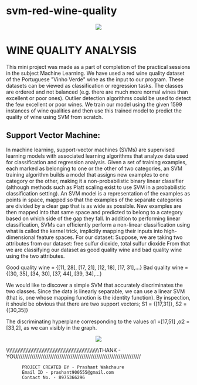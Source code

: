 # svm-red-wine-quality

<p align="center">
  <img src="https://user-images.githubusercontent.com/47216809/86511259-ef33e380-be14-11ea-8ea3-3a3cc4ff5ce8.jpg">
</p>

<h1>
         WINE QUALITY ANALYSIS
</h1>

This mini project was made as a part of completion of the practical sessions in the subject Machine Learning. We have used a red wine quality dataset of the Portuguese "Vinho Verde" wine as the input to our program. These datasets can be viewed as classification or regression tasks. The classes are ordered and not balanced (e.g. there are much more normal wines than excellent or poor ones). Outlier detection algorithms could be used to detect the few excellent or poor wines. We train our model using the given 1599 instances of wine qualities and then use this trained model to predict the quality of wine using SVM from scratch.

<h2>
          Support Vector Machine:
</h2>
     In machine learning, support-vector machines (SVMs) are supervised learning models with associated learning algorithms that analyze data used for classification and regression analysis. Given a set of training examples, each marked as belonging to one or the other of two categories, an SVM training algorithm builds a model that assigns new examples to one category or the other, making it a non-probabilistic binary linear classifier (although methods such as Platt scaling exist to use SVM in a probabilistic classification setting). An SVM model is a representation of the examples as points in space, mapped so that the examples of the separate categories are divided by a clear gap that is as wide as possible. New examples are then mapped into that same space and predicted to belong to a category based on which side of the gap they fall.
     In addition to performing linear classification, SVMs can efficiently perform a non-linear classification using what is called the kernel trick, implicitly mapping their inputs into high-dimensional feature spaces.
For our dataset:
Suppose, we are taking two attributes from our dataset: free sulfur dioxide, total sulfur dioxide
From that we are classifying our dataset as good quality wine and bad quality wine using the two attributes.

Good quality wine = {[11, 28], [17, 21], [12, 18], [17, 31],…}
Bad quality wine = {[30, 35], [34, 30], [37, 44], [39, 34],…}

We would like to discover a simple SVM that accurately discriminates the two classes. Since the data is linearly separable, we can use a linear SVM (that is, one whose mapping function is the identity function). By inspection, it should be obvious that there are two support vectors;
S1 = {[17,31]}, S2 = {[30,35]}

The discriminating hyperplane corresponding to the values α1 =[17,51] ,α2 = [33,2], as we can visibly in the graph.

<p align="center">
  <img src="https://user-images.githubusercontent.com/47216809/86511378-248d0100-be16-11ea-8c9a-56ac56f64389.jpg">
</p>


\\\\\\\\\\\\\\\\\\\\\\\\\\\\\\\\\\\\\\\\\\\\\\\\\\\\\\\\\\\\\\\\\\\\\\\\\\\\\\\\\\\\\\\\\\\\\\\\\\\\\\\\\\\\\\\\\\\\THANK - YOU///////////////////////////////////////////////////////////////////

          PROJECT CREATED BY - Prashant Wakchaure
          Email ID - prashant900555@gmail.com
          Contact No. - 8975366296
